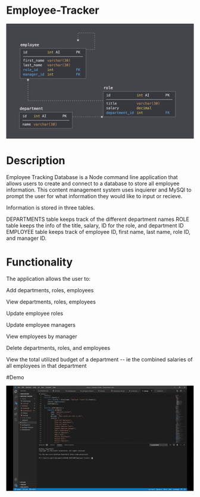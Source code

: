 # Employee-Tracker

<img src="./Assets/schema.png" alt="Schema"> 

# Description

Employee Tracking Database is a Node command line application that allows users to create and connect to a database to store all employee information. This content management system uses inquierer and MySQl to prompt the user for what information they would like to input or recieve.

Information is stored in three tables.

DEPARTMENTS table keeps track of the different department names
ROLE table keeps the info of the title, salary, ID for the role, and department ID
EMPLOYEE table keeps track of employee ID, first name, last name, role ID, and manager ID.

# Functionality

The application allows the user to:

Add departments, roles, employees

View departments, roles, employees

Update employee roles

Update employee managers

View employees by manager

Delete departments, roles, and employees

View the total utilized budget of a department -- ie the combined salaries of all employees in that department

#Demo

![README GIF](https://github.com/marianacode/Employee-Tracker/blob/master/Assets/Employee-Tracker.gif)
